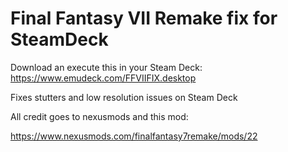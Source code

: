 # Final Fantasy VII Remake fix for SteamDeck

Download an execute this in your Steam Deck: https://www.emudeck.com/FFVIIFIX.desktop

Fixes stutters and low resolution issues on Steam Deck

All credit goes to nexusmods and this mod:

https://www.nexusmods.com/finalfantasy7remake/mods/22
